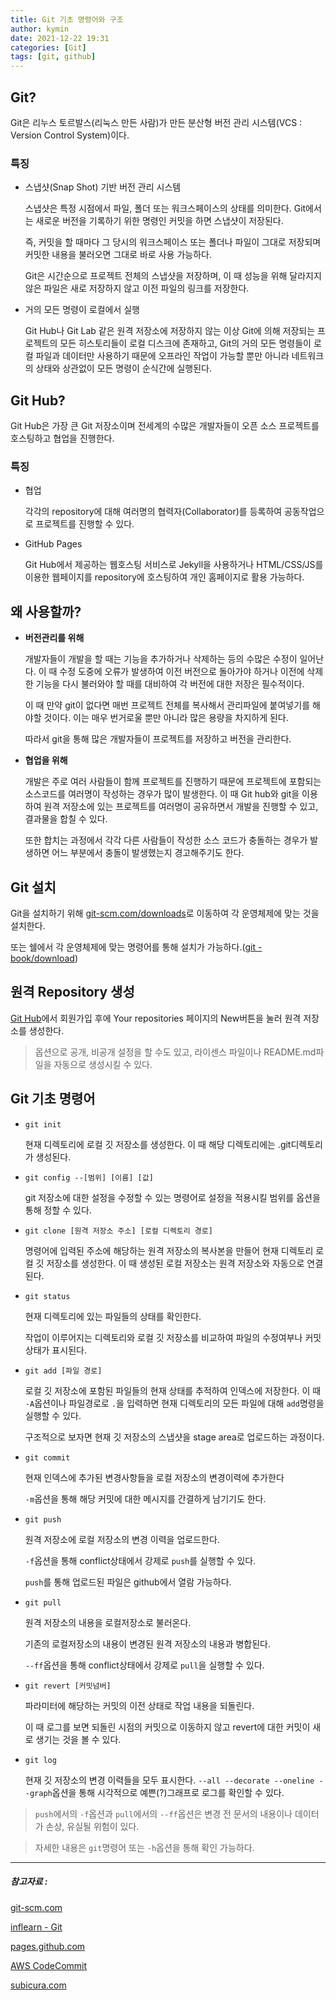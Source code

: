 ```yaml
---
title: Git 기초 명령어와 구조
author: kymin
date: 2021-12-22 19:31
categories: [Git]
tags: [git, github]
---
```

## Git?

Git은 리누스 토르발스(리눅스 만든 사람)가 만든 분산형 버전 관리 시스템(VCS : Version Control System)이다.

### 특징

- 스냅샷(Snap Shot) 기반 버전 관리 시스템

  스냅샷은 특정 시점에서 파일, 폴더 또는 워크스페이스의 상태를 의미한다. Git에서는 새로운 버전을 기록하기 위한 명령인 커밋을 하면 스냅샷이 저장된다.

  즉, 커밋을 할 때마다 그 당시의 워크스페이스 또는 폴더나 파일이 그대로 저장되며 커밋한 내용을 불러오면 그대로 바로 사용 가능하다.

  Git은 시간순으로 프로젝트 전체의 스냅샷을 저장하며, 이 때 성능을 위해 달라지지 않은 파일은 새로 저장하지 않고 이전 파일의 링크를 저장한다.

- 거의 모든 명령이 로컬에서 실행

  Git Hub나 Git Lab 같은 원격 저장소에 저장하지 않는 이상 Git에 의해 저장되는 프로젝트의 모든 히스토리들이 로컬 디스크에 존재하고, Git의 거의 모든 명령들이 로컬 파일과 데이터만 사용하기 때문에 오프라인 작업이 가능할 뿐만 아니라 네트워크의 상태와 상관없이 모든 명령이 순식간에 실행된다. 

## Git Hub?

Git Hub은 가장 큰 Git 저장소이며 전세계의 수많은 개발자들이 오픈 소스 프로젝트를 호스팅하고 협업을 진행한다.

### 특징

- 협업

  각각의 repository에 대해 여러명의 협력자(Collaborator)를 등록하여 공동작업으로 프로젝트를 진행할 수 있다.

- GitHub Pages

  Git Hub에서 제공하는 웹호스팅 서비스로 Jekyll을 사용하거나 HTML/CSS/JS를 이용한 웹페이지를 repository에 호스팅하여 개인 홈페이지로 활용 가능하다.

## 왜 사용할까?

- **버전관리를 위해**

  개발자들이 개발을 할 때는 기능을 추가하거나 삭제하는 등의 수많은 수정이 일어난다. 이 때 수정 도중에 오류가 발생하여 이전 버전으로 돌아가야 하거나 이전에 삭제한 기능을 다시 불러와야 할 때를 대비하여 각 버전에 대한 저장은 필수적이다.

  이 때 만약 git이 없다면 매번 프로젝트 전체를 복사해서 관리파일에 붙여넣기를 해야할 것이다. 이는 매우 번거로울 뿐만 아니라 많은 용량을 차지하게 된다.

  따라서 git을 통해 많은 개발자들이 프로젝트를 저장하고 버전을 관리한다.

- **협업을 위해**

  개발은 주로 여러 사람들이 함께 프로젝트를 진행하기 때문에 프로젝트에 포함되는 소스코드를 여러명이 작성하는 경우가 많이 발생한다. 이 때 Git hub와 git을 이용하여 원격 저장소에 있는 프로젝트를 여러명이 공유하면서 개발을 진행할 수 있고, 결과물을 합칠 수 있다.

  또한 합치는 과정에서 각각 다른 사람들이 작성한 소스 코드가 충돌하는 경우가 발생하면 어느 부분에서 충돌이 발생했는지 경고해주기도 한다.

## Git 설치

Git을 설치하기 위해 [git-scm.com/downloads](https://git-scm.com/downloads)로 이동하여 각 운영체제에 맞는 것을 설치한다.

또는 쉘에서 각 운영체제에 맞는 명령어를 통해 설치가 가능하다.([git - book/download](https://git-scm.com/book/ko/v2/%EC%8B%9C%EC%9E%91%ED%95%98%EA%B8%B0-Git-%EC%84%A4%EC%B9%98))

## 원격 Repository 생성

[Git Hub](https://github.com/)에서 회원가입 후에 Your repositories 페이지의 New버튼을 눌러 원격 저장소를 생성한다.

> 옵션으로 공개, 비공개 설정을 할 수도 있고, 라이센스 파일이나 README.md파일을 자동으로 생성시킬 수 있다.

## Git 기초 명령어

- `git init`

  현재 디렉토리에 로컬 깃 저장소를 생성한다. 이 때 해당 디렉토리에는 .git디렉토리가 생성된다.

- `git config --[범위] [이름] [값]`

  git 저장소에 대한 설정을 수정할 수 있는 명령어로 설정을 적용시킬 범위를 옵션을 통해 정할 수 있다.

- `git clone [원격 저장소 주소] [로컬 디렉토리 경로]`

  명령어에 입력된 주소에 해당하는 원격 저장소의 복사본을 만들어 현재 디렉토리 로컬 깃 저장소를 생성한다. 이 때 생성된 로컬 저장소는 원격 저장소와 자동으로 연결된다.

- `git status`

  현재 디렉토리에 있는 파일들의 상태를 확인한다.

  작업이 이루어지는 디렉토리와 로컬 깃 저장소를 비교하여 파일의 수정여부나 커밋상태가 표시된다.

- `git add [파일 경로] ` 

  로컬 깃 저장소에 포함된 파일들의 현재 상태를 추적하여 인덱스에 저장한다. 이 때 `-A`옵션이나 파일경로로 `.`을 입력하면 현재 디렉토리의 모든 파일에 대해 `add`명령을 실행할 수 있다.

  구조적으로 보자면 현재 깃 저장소의 스냅샷을 stage area로 업로드하는 과정이다.

- `git commit`

  현재 인덱스에 추가된 변경사항들을 로컬 저장소의 변경이력에 추가한다

    `-m`옵션을 통해 해당 커밋에 대한 메시지를 간결하게 남기기도 한다.

- `git push`

  원격 저장소에 로컬 저장소의 변경 이력을 업로드한다.

   `-f`옵션을 통해 conflict상태에서 강제로 `push`를 실행할 수 있다.

  `push`를 통해 업로드된 파일은 github에서 열람 가능하다.

- `git pull`

  원격 저장소의 내용을 로컬저장소로 불러온다.

  기존의 로컬저장소의 내용이 변경된 원격 저장소의 내용과 병합된다.

   `--ff`옵션을 통해 conflict상태에서 강제로 `pull`을 실행할 수 있다.

- `git revert [커밋넘버]`

  파라미터에 해당하는 커밋의 이전 상태로 작업 내용을 되돌린다.

  이 때 로그를 보면 되돌린 시점의 커밋으로 이동하지 않고 revert에 대한 커밋이 새로 생기는 것을 볼 수 있다.

- `git log`

  현재 깃 저장소의 변경 이력들을 모두 표시한다. `--all --decorate --oneline --graph`옵션을 통해 시각적으로 예쁜(?)그래프로 로그를 확인할 수 있다.

  

>`push`에서의 `-f`옵션과 `pull`에서의 `--ff`옵션은 변경 전 문서의 내용이나 데이터가 손상, 유실될 위험이 있다.

> 자세한 내용은 `git`명령어 또는 `-h`옵션을 통해 확인 가능하다.



<!-- 시각적으로 명령어의 동작과 깃 저장소의 구조를 그려보면 아래와 같다.(개인적인 이해를 바탕으로 그린 거라 정확하지는 않을 수도...) -->

<!-- ![files](/public/img/git-structure.JPG) -->





-----

##### 참고자료 : 

[git-scm.com](https://git-scm.com/book/ko/v2)

[inflearn - Git](https://www.inflearn.com/course/%EC%A7%80%EC%98%A5%EC%97%90%EC%84%9C-%EC%98%A8-git/dashboard)

[pages.github.com](https://pages.github.com/)

[AWS CodeCommit](https://docs.aws.amazon.com/ko_kr/codecommit/latest/userguide/how-to-basic-git.html)

[subicura.com](https://subicura.com/git/guide/basic.html#git-init-저장소-만들기)

